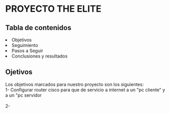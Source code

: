 <H1>PROYECTO THE ELITE</H1>
<H2> Tabla de contenidos</H2>
<li> Objetivos</li>
<li> Seguimiento</li>
<li> Pasos a Seguir</li>
<li> Conclusiones y resultados</li>

<H2> Ojetivos</H2>
<p>Los objetivos marcados para nuestro proyecto son los siguientes:
<br> 1- Configurar router cisco para que de servicio a internet a un "pc cliente" y a un "pc servidor<br>
<br> 2- </p>

